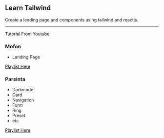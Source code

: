 ## Learn Tailwind 

Create a landing page and components using tailwind and reactjs.

---

Tutorial From Youtube

### Mofon 
* Landing Page

[Playlist Here](https://www.youtube.com/watch?v=O90QF7UVFwo&list=PLv5THqgTy8I19Wn4CH6k97WrhJml2CwKC)

### Parsinta
* Darkmode 
* Card 
* Navigation
* Form
* Ring
* Preset
* etc

[Playlist Here](https://www.youtube.com/watch?v=zyM8JLrVSYc&list=PLRKMmwY3-5MwRmXsFmLXqcIZytzKdOScA)